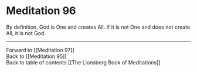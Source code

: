 # Meditation 96

By definition, God is One and creates All. If it is not One and does not create All, it is not God. 

___

Forward to [[Meditation 97]]  
Back to [[Meditation 95]]  
Back to table of contents [[The Lionsberg Book of Meditations]]  